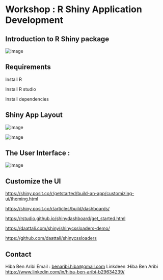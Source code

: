 # Workshop : R Shiny Application Development

## Introduction to R Shiny package


![image](https://github.com/HibaBenAribi/Learn_Shiny/assets/73958439/399a0684-74e5-47fe-a331-0093dced8516)

## Requirements

 Install R
 
 Install R studio
 
 Install dependencies

## Shiny App Layout


![image](https://github.com/HibaBenAribi/Learn_Shiny/assets/73958439/c365b569-c0df-480c-957a-92547bb4e1c4)

![image](https://github.com/HibaBenAribi/Learn_Shiny/assets/73958439/70a3bb7e-aa9e-4854-a96c-c89e37793391)

## The User Interface :

![image](https://github.com/HibaBenAribi/Learn_Shiny/assets/73958439/e942c88c-7d2f-46de-b636-c8e5b0c6aa2e)

## Customize the UI

https://shiny.posit.co/r/getstarted/build-an-app/customizing-ui/theming.html

https://shiny.posit.co/r/articles/build/dashboards/

https://rstudio.github.io/shinydashboard/get_started.html

https://daattali.com/shiny/shinycssloaders-demo/

https://github.com/daattali/shinycssloaders



## Contact

Hiba Ben Aribi
Email : benaribi.hiba@gmail.com
Linkdeen :Hiba Ben Aribi
https://www.linkedin.com/in/hiba-ben-aribi-b29634239/ 

